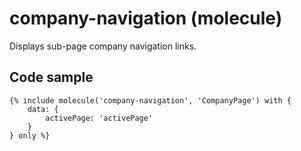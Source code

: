 # company-navigation (molecule)

Displays sub-page company navigation links.

## Code sample

```
{% include molecule('company-navigation', 'CompanyPage') with {
    data: {
        activePage: 'activePage'
    }
} only %}
```
